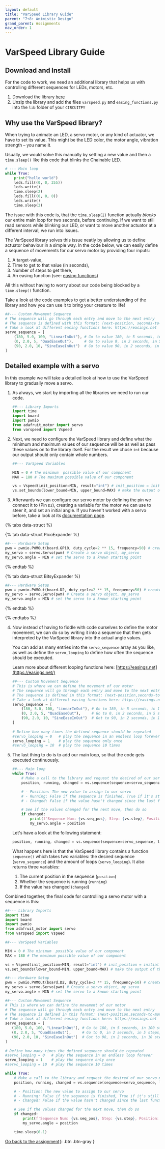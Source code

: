 ```yaml
---
layout: default
title: "VarSpeed Library Guide"
parent: "7+8: Animistic Design"
grand_parent: Assignments
nav_order: 1
---
```


# VarSpeed Library Guide

## Download and Install

For the code to work, we need an additional library that helps us with controlling different sequences for LEDs, motors, etc.

1. Download the library [here](varspeed.zip)
2. Unzip the library and add the files `varspeed.py` and `easing_functions.py` into the `lib` folder of your `CIRCUITPY`

## Why use the VarSpeed library?

When trying to animate an LED, a servo motor, or any kind of actuator, we have to set its value. This might be the LED color, the motor angle, vibration strength – you name it. 

Usually, we would solve this manually by setting a new value and then a `time.sleep()` like this code that blinks the Chainable LED.

```python
# --- Main loop
while True:
    print("hello world")
    leds.fill((0, 0, 255))
    leds.write()
    time.sleep(2)
    leds.fill((0, 0, 0))
    leds.write()
    time.sleep(2)
```

The issue with this code is, that the `time.sleep(2)` function actually *blocks* our entire main loop for two seconds, before continuing. If we want to still read sensors while blinking our LED, or want to move another actuator at a different interval, we run into issues.

The VarSpeed library solves this issue neatly by allowing us to define actuator behaviour in a simple way. In the code below, we can easily define a sequence of movements for our servo motor by providing four inputs:
1. A target-value, 
2. Time to get to that value (in seconds), 
3. Number of steps to get there, 
4. An easing function (see: [easing functions](https://easings.net))

All this without having to worry about our code being blocked by a `time.sleep()` function. 

Take a look at the code examples to get a better understanding of the library and how you can use it to bring your creature to life!

```python
##--- Custom Movement Sequence
# The sequence will go through each entry and move to the next entry
# The sequence is defined with this format: (next-position, seconds-to-move, number-of-steps, easing-function)
# Take a look at different easing functions here: https://easings.net
servo_sequence = [
    (180, 5.0, 100, "LinearInOut"), # Go to value 180, in 5 seconds, in 100 steps, and use a linear easing function.
    (0, 2.0, 5, "QuadEaseOut"),     # Go to value 0, in 2 seconds, in 5 steps, and use a QuadEaseOut easing function
    (90, 2.0, 10, "SineEaseInOut")  # Go to value 90, in 2 seconds, in 10 steps, and use a SineEaseInOut easing function
]
```

## Detailed example with a servo

In this example we will take a detailed look at how to use the VarSpeed library to gradually move a servo. 

1. As always, we start by importing all the libraries we need to run our code.

   ```python
   ##--- Library Imports
   import time
   import board
   import pwmio
   from adafruit_motor import servo
   from varspeed import Vspeed
   ```
   
2. Next, we need to configure the VarSpeed library and define what the minimum and maximum values of our sequence will be as well as pass these values on to the library itself.
For the result we chose `int` because our output should only contain whole numbers.
    
   ```python
   ##--- VarSpeed Variables
   
   MIN = 0 # The minimum  possible value of our component
   MAX = 180 # The maximum possible value of our component
   
   vs = Vspeed(init_position=MIN, result="int") # init_position = initial start position // result = float, int
   vs.set_bounds(lower_bound=MIN, upper_bound=MAX) # make the output of the function be within the bounds set
   ```
   
3. Afterwards we can configure our servo motor by defining the pin we connect it to (Pin `D2`), creating a variable for the motor we can use to steer it, and set an initial angle. If you haven't worked with a servo before, take a look at its [documentation page](https://id-studiolab.github.io/Connected-Interaction-Kit/components/servo-motor/servo-motor).


{% tabs data-struct %}

{% tab data-struct PicoExpander %}
   ```python
   ##--- Hardware Setup
   pwm = pwmio.PWMOut(board.GP10, duty_cycle=2 ** 15, frequency=50) # create a PWMOut object on Pin D2.
   my_servo = servo.Servo(pwm) # Create a servo object, my_servo
   my_servo.angle = MIN # set the servo to a known starting point
   ```
{% endtab %}

{% tab data-struct BitsyExpander %}
   ```python
   ##--- Hardware Setup
   pwm = pwmio.PWMOut(board.D2, duty_cycle=2 ** 15, frequency=50) # create a PWMOut object on Pin D2.
   my_servo = servo.Servo(pwm) # Create a servo object, my_servo
   my_servo.angle = MIN # set the servo to a known starting point
   ```
{% endtab %}

{% endtabs %}

   
4. Now instead of having to fiddle with code ourselves to define the motor movement, we can do so by writing it into a sequence that then gets interpreted by the VarSpeed library into the actual angle values.

   You can add as many entries into the `servo_sequence` array as you like, as well as define the `servo_looping` to define how often the sequence should be executed.

   Learn more about different looping functions here: [https://easings.net](https://easings.net/) 

   ```python
   ##--- Custom Movement Sequence
   # This is where we can define the movement of our motor
   # The sequence will go through each entry and move to the next entry
   # The sequence is defined in this format: (next-position,seconds-to-move,number-of-steps,easing function)
   # Take a look at different easing functions here: https://easings.net
   servo_sequence = [
       (180, 5.0, 100, "LinearInOut"), # Go to 180, in 5 seconds, in 100 steps, using a linear function
       (0, 2.0, 5, "QuadEaseOut"),     # Go to 0, in 2 seconds, in 5 steps, using a quadratic easing function
       (90, 2.0, 10, "SineEaseInOut")  # Got to 90, in 2 seconds, in 10 steps, using a sine function
   ]
    
   # Define how many times the defined sequence should be repeated
   #servo_looping = 0   # play the sequence in an endless loop forever
   servo_looping = 1    # play the sequence only once
   #servo_looping = 10  # play the sequence 10 times
   ```
   
5. The last thing to do is to add our main loop, so that the code gets executed continuously.

   ```python
   ##--- Main loop
   while True:
       # Make a call to the library and request the desired of our servo motor
       position, running, changed = vs.sequence(sequence=servo_sequence, loop_max=servo_looping)

       # - Position: The new value to assign to our servo
       # - Running: False if the sequence is finished, True if it's still running
       # - Changed: False if the value hasn't changed since the last function call, True if it has
   
       # See if the values changed for the next move, then do so
       if changed:
           print(f'Sequence Num: {vs.seq_pos}, Step: {vs.step}, Position: {position}')
           my_servo.angle = position
   ```

   Let's have a look at the following statement:

   ```python
   position, running, changed = vs.sequence(sequence=servo_sequence, loop_max=servo_looping)
   ```

   What happens here is that the VarSpeed library contains a function `sequence()` which takes two variables: the desired sequence (`servo_sequence`) and the amount of loops (`servo_looping`). It also returns three variables:
   1. The current position in the sequence (`position`)
   2. Whether the sequence is running (`running`) 
   3. If the value has changed (`changed`)
   
Combined together, the final code for controlling a servo motor with a sequence is this:

```python
##--- Library Imports
import time
import board
import pwmio
from adafruit_motor import servo
from varspeed import Vspeed

##--- VarSpeed Variables

MIN = 0 # The minimum  possible value of our component
MAX = 180 # The maximum possible value of our component

vs = Vspeed(init_position=MIN, result="int") # init_position = initial start position // result = float, int
vs.set_bounds(lower_bound=MIN, upper_bound=MAX) # make the output of the function be within the bounds set

##--- Hardware Setup
pwm = pwmio.PWMOut(board.D2, duty_cycle=2 ** 15, frequency=50) # create a PWMOut object on Pin D2.
my_servo = servo.Servo(pwm) # Create a servo object, my_servo
my_servo.angle = MIN # set the servo to a known starting point

##--- Custom Movement Sequence
# This is where we can define the movement of our motor
# The sequence will go through each entry and move to the next entry
# The sequence is defined in this format: (next-position,seconds-to-move,number-of-steps,easing function)
# Take a look at different easing functions here: https://easings.net
servo_sequence = [
   (180, 5.0, 100, "LinearInOut"), # Go to 180, in 5 seconds, in 100 steps, using a linear function
   (0, 2.0, 5, "QuadEaseOut"),     # Go to 0, in 2 seconds, in 5 steps, using a quadratic easing function
   (90, 2.0, 10, "SineEaseInOut")  # Got to 90, in 2 seconds, in 10 steps, using a sine function
]
    
# Define how many times the defined sequence should be repeated
#servo_looping = 0   # play the sequence in an endless loop forever
servo_looping = 1    # play the sequence only once
#servo_looping = 10  # play the sequence 10 times

while True:
    # Make a call to the library and request the desired of our servo motor
    position, running, changed = vs.sequence(sequence=servo_sequence, loop_max=servo_looping)

    # - Position: The new value to assign to our servo
    # - Running: False if the sequence is finished, True if it's still running
    # - Changed: False if the value hasn't changed since the last function call, True if it has

    # See if the values changed for the next move, then do so
    if changed:
        print(f'Sequence Num: {vs.seq_pos}, Step: {vs.step}, Position: {position}')
        my_servo.angle = position

    time.sleep(0.1)
```

[Go back to the assignment](index){: .btn .btn-gray }